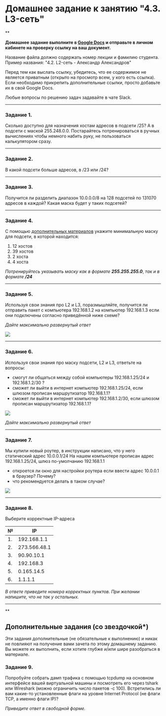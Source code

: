 # Домашнее задание к занятию "4.3. L3-сеть"

**

**Домашнее задание выполните в [Google Docs](https://docs.google.com/) и отправьте в личном кабинете на проверку ссылку на ваш документ.** 

Название файла должно содержать номер лекции и фамилию студента. Пример названия: "4.2. L2-сеть - Александр Александров"

Перед тем как выслать ссылку, убедитесь, что ее содержимое не является приватным (открыто на просмотр всем, у кого есть ссылка). Если необходимо прикрепить дополнительные ссылки, просто добавьте их в свой Google Docs.

Любые вопросы по решению задач задавайте в чате Slack.

---

### Задание 1. 

Сколько доступно для назначения хостам адресов в подсети /25? А в подсети с маской 255.248.0.0. Постарайтесь потренироваться в ручных вычислениях чтобы немного набить руку, не пользоваться калькулятором сразу.

---

### Задание 2. 

В какой подсети больше адресов, в /23 или /24?

---

### Задание 3. 

Получится ли разделить диапазон 10.0.0.0/8 на 128 подсетей по 131070 адресов в каждой? Какая маска будет у таких подсетей?

---

### Задание 4. 

С помощью [дополнительных материалов](https://asp24.ru/novichkam/osnovy-kompyuternyh-setey.-tema-5.-ponyatie-ip-adresacii-masok-podsetey-i-ih-raschet/) укажите минимальную маску для подсети, в которой находится:
1. 12 хостов
2. 39 хостов
3. 2 хоста
4. 4 хоста

*Потренируйтесь указывать маску как в формате* ***255.255.255.0***, *так и в формате* ***/24***

---

### Задание 5. 

Используя свои знания про L2 и L3, поразмышляйте, получится ли отправить пакет с компьютера 192.168.1.2 на компьютер 192.168.1.3 если они подключены согласно приведённой ниже схеме?

*Дайте максимально развернутый ответ*

![](https://i.imgur.com/fOE0vdh.png)

---

### Задание 6. 

Используя свои знания про маску подсети, L2 и L3, ответьте на вопросы:
- смогут ли общаться между собой компьютеры 192.168.1.25/24 и 192.168.1.2/30 ?
- сможет ли выйти в интернет компьютер 192.168.1.25/24, если шлюзом прописан маршрутизатор 192.168.1.1?
- сможет ли выйти в интернет компьютер 192.168.1.2/30, если шлюзом прописан маршрутизатор 192.168.1.1?

![](https://i.imgur.com/fVos5Ec.png)

*Дайте максимально развернутый ответ*

---

### Задание 7. 

Мы купили новый роутер, в инструкции написано, что у него статический адрес 10.0.0.1/24
На нашем компьютере прописан адрес 192.168.1.25/24, шлюз по-умолчанию 192.168.1.1

- откроется ли окно для настройки роутера если ввести адрес 10.0.0.1 в браузер? Почему?
- что рекомендуется делать в таком случае?

![](https://i.imgur.com/gjYxT7g.png)


---

### Задание 8. 

Выберите корректные IP-адреса


| № | IP |
| -------- | -------- |
| 1. | 192.168.1.1 |
| 2. | 273.566.48.1 |
| 3. | 90.90.10.1 |
| 4. | 192.168.3 |
| 5. | 0.165.14.5 |
| 6. | 1.1.1.1 |


*В ответе приведите номера корректных пунктов. При желании напишите, что не так у остальных.*

---


**

## Дополнительные задания (со звездочкой*)
Эти задания дополнительные (не обязательные к выполнению) и никак не повлияют на получение вами зачета по этому домашнему заданию. Вы можете их выполнить, если хотите глубже и/или шире разобраться в материале.

### Задание 9. 

Попробуйте собрать дамп трафика с помощью tcpdump на основном интерфейсе вашей виртуальной машины и посмотреть его через tshark или Wireshark (можно ограничить число пакетов -c 100). Встретились ли вам какие-то установленные флаги на уровне Internet Protocol (не флаги TCP, а именно флаги IP)? 

*Приведите ответ в свободной форме.*
